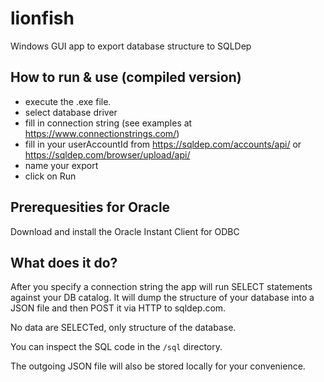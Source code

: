 # lionfish
Windows GUI app to export database structure to SQLDep

## How to run & use (compiled version)

- execute the .exe file.
- select database driver
- fill in connection string (see examples at https://www.connectionstrings.com/)
- fill in your userAccountId from https://sqldep.com/accounts/api/ or  https://sqldep.com/browser/upload/api/
- name your export
- click on Run

## Prerequesities for Oracle

Download and install the Oracle Instant Client for ODBC

## What does it do?

After you specify a connection string the app will run SELECT
statements against your DB catalog. It will dump the
structure of your database into a JSON file and then POST it
via HTTP to sqldep.com.

No data are SELECTed, only structure of the database.

You can inspect the SQL code in the `/sql` directory.

The outgoing JSON file will also be stored locally for your convenience.
